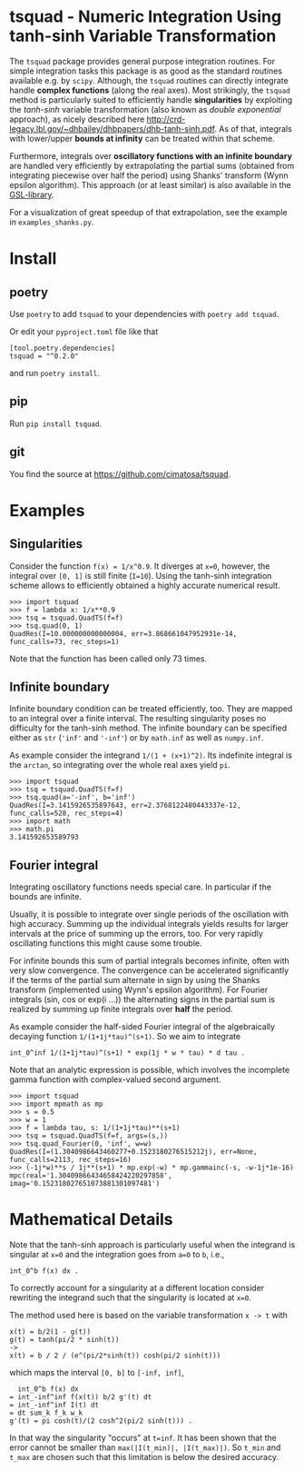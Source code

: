 # tsquad - Numeric Integration Using tanh-sinh Variable Transformation

The `tsquad` package provides general purpose integration routines.
For simple integration tasks this package is as good as the standard routines
available e.g. by `scipy`. 
Although, the `tsquad` routines can directly integrate handle **complex functions** 
(along the real axes). 
Most strikingly, the `tsquad` method is particularly suited to efficiently handle 
**singularities** by exploiting the *tanh-sinh* variable transformation 
(also known as *double exponential* approach), as nicely described 
here http://crd-legacy.lbl.gov/~dhbailey/dhbpapers/dhb-tanh-sinh.pdf.
As of that, integrals with lower/upper **bounds at infinity** can be treated
within that scheme.

Furthermore, integrals over **oscillatory functions with an infinite boundary** are
handled very efficiently by extrapolating the partial sums (obtained from integrating
piecewise over half the period) using Shanks' transform (Wynn epsilon algorithm).
This approach (or at least similar) is also available in the [GSL-library](
https://www.gnu.org/software/gsl/doc/html/integration.html#qawf-adaptive-integration-for-fourier-integrals).

For a visualization of great speedup of that extrapolation, see the 
example in `examples_shanks.py`.

# Install

## poetry

Use `poetry` to add `tsquad` to your dependencies with `poetry add tsquad`.

Or edit your `pyproject.toml` file like that
    
    [tool.poetry.dependencies]
    tsquad = "^0.2.0"

and run `poetry install`.

## pip

Run `pip install tsquad`.

## git

You find the source at https://github.com/cimatosa/tsquad.

# Examples

## Singularities

Consider the function `f(x) = 1/x^0.9`. It diverges at `x=0`, however, the integral
over `[0, 1]` is still finite (`I=10`).
Using the tanh-sinh integration scheme allows to efficiently obtained a highly
accurate numerical result.

    >>> import tsquad
    >>> f = lambda x: 1/x**0.9
    >>> tsq = tsquad.QuadTS(f=f)
    >>> tsq.quad(0, 1)
    QuadRes(I=10.000000000000004, err=3.868661047952931e-14, func_calls=73, rec_steps=1)

Note that the function has been called only 73 times.

## Infinite boundary

Infinite boundary condition can be treated efficiently, too.
They are mapped to an integral over a finite interval.
The resulting singularity poses no difficulty for the tanh-sinh method.
The infinite boundary can be specified either as `str` (`'inf'` and `'-inf'`)
or by `math.inf` as well as `numpy.inf`.

As example consider the integrand `1/(1 + (x+1)^2)`.
Its indefinite integral is the `arctan`, so integrating over the whole real
axes yield `pi`.

    >>> import tsquad
    >>> tsq = tsquad.QuadTS(f=f)
    >>> tsq.quad(a='-inf', b='inf')
    QuadRes(I=3.1415926535897643, err=2.3768122480443337e-12, func_calls=528, rec_steps=4)
    >>> import math
    >>> math.pi
    3.141592653589793

## Fourier integral

Integrating oscillatory functions needs special care.
In particular if the bounds are infinite.

Usually, it is possible to integrate over single periods of the oscillation with 
high accuracy.
Summing up the individual integrals yields results for larger intervals at the 
price of summing up the errors, too.
For very rapidly oscillating functions this might cause some trouble.

For infinite bounds this sum of partial integrals becomes infinite, often with
very slow convergence.
The convergence can be accelerated significantly if the terms of the partial 
sum alternate in sign by using the Shanks transform 
(implemented using Wynn's epsilon algorithm).
For Fourier integrals (sin, cos or exp(i ...)) the alternating signs
in the partial sum is realized by summing up finite integrals over **half** the period.

As example consider the half-sided Fourier integral of the algebraically 
decaying function `1/(1+1j*tau)^(s+1)`.
So we aim to integrate

    int_0^inf 1/(1+1j*tau)^(s+1) * exp(1j * w * tau) * d tau .

Note that an analytic expression is possible, which involves the incomplete gamma function
with complex-valued second argument.


    >>> import tsquad
    >>> import mpmath as mp
    >>> s = 0.5
    >>> w = 1
    >>> f = lambda tau, s: 1/(1+1j*tau)**(s+1)
    >>> tsq = tsquad.QuadTS(f=f, args=(s,))
    >>> tsq.quad_Fourier(0, 'inf', w=w)
    QuadRes(I=(1.3040986643460277+0.1523180276515212j), err=None, func_calls=2113, rec_steps=16)
    >>> (-1j*w)**s / 1j**(s+1) * mp.exp(-w) * mp.gammainc(-s, -w-1j*1e-16)
    mpc(real='1.30409866434658424220297858', imag='0.152318027651073881301097481')


# Mathematical Details

Note that the tanh-sinh approach is particularly useful when the integrand is singular at `x=0` 
and the integration goes from `a=0` to `b`, i.e.,

    int_0^b f(x) dx .


To correctly account for a singularity at a different location consider rewriting the 
integrand such that the singularity is located at `x=0`.

The method used here is based on the variable transformation `x -> t` with

    x(t) = b/2(1 - g(t))
    g(t) = tanh(pi/2 * sinh(t))
    ->
    x(t) = b / 2 / (e^(pi/2*sinh(t)) cosh(pi/2 sinh(t)))

which maps the interval `[0, b]` to `[-inf, inf]`,


      int_0^b f(x) dx 
    = int_-inf^inf f(x(t)) b/2 g'(t) dt 
    = int_-inf^inf I(t) dt 
    = dt sum_k f_k w_k
    g'(t) = pi cosh(t)/(2 cosh^2(pi/2 sinh(t))) .

In that way the singularity "occurs" at `t=inf`. 
It has been shown that the error cannot be smaller than `max(|I(t_min)|, |I(t_max)|)`. 
So `t_min` and `t_max` are chosen such that this limitation is below the desired accuracy.
